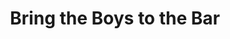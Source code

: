 ---
abv: 7.0%
alt:
availability: Keg
bitterness: 
description: Bring the Boys to the Bar is the name of this amazing experimental IPA. It was brewed to mimic a smoothie or milkshake. We added mangoes and lactose sugar to the beer prior to dry hopping with Amarillo hops that add additional citrus flavors.
gravity: 
hops: 
ibu: 42
img: bring-the-boys-to-the-bar.jpg
layout: beer
malt: 
modal-id: bring-the-boys-to-the-bar
title: Bring the Boys to the Bar
on-tap: nope
sourness: 
style: Hazy IPA
---